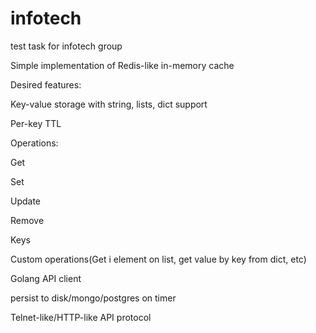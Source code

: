 # infotech
test task for infotech group

Simple implementation of Redis-like in-memory cache

Desired features:

Key-value storage with string, lists, dict support

Per-key TTL

Operations:

Get

Set

Update

Remove

Keys

Custom operations(Get i element on list, get value by key from dict, etc)

Golang API client

persist to disk/mongo/postgres  on timer

Telnet-like/HTTP-like API protocol

